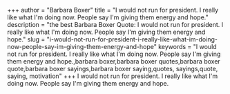 +++
author = "Barbara Boxer"
title = "I would not run for president. I really like what I'm doing now. People say I'm giving them energy and hope."
description = "the best Barbara Boxer Quote: I would not run for president. I really like what I'm doing now. People say I'm giving them energy and hope."
slug = "i-would-not-run-for-president-i-really-like-what-im-doing-now-people-say-im-giving-them-energy-and-hope"
keywords = "I would not run for president. I really like what I'm doing now. People say I'm giving them energy and hope.,barbara boxer,barbara boxer quotes,barbara boxer quote,barbara boxer sayings,barbara boxer saying,quotes, sayings,quote, saying, motivation"
+++
I would not run for president. I really like what I'm doing now. People say I'm giving them energy and hope.
